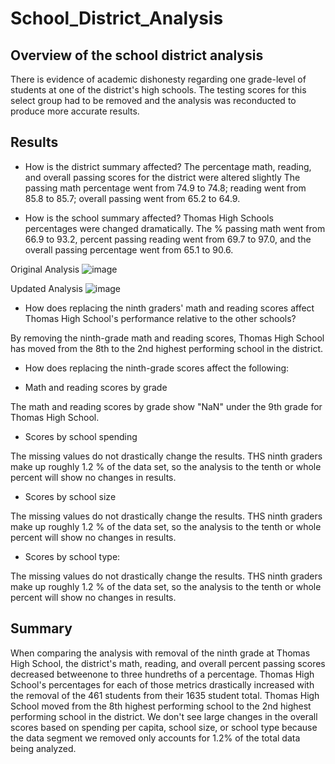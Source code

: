# School_District_Analysis
## Overview of the school district analysis
There is evidence of academic dishonesty regarding one grade-level of students at one of the
district's high schools. The testing scores for this select group had to be removed and the 
analysis was reconducted to produce more accurate results.

## Results
 - How is the district summary affected?
    The percentage math, reading, and overall passing scores for the district were altered slightly
The passing math percentage went from 74.9 to 74.8; reading went from 85.8 to 85.7; overall
passing went from 65.2 to 64.9.

 - How is the school summary affected?
    Thomas High Schools percentages were changed dramatically. The % passing math went from 66.9 to 
93.2, percent passing reading went from 69.7 to 97.0, and the overall passing percentage went
from 65.1 to 90.6.

Original Analysis
![image](https://user-images.githubusercontent.com/90434010/137838471-a39f6d66-c412-4dee-81a0-81aa91c69d40.png)

Updated Analysis
![image](https://user-images.githubusercontent.com/90434010/137838532-9b00d441-f030-4039-9348-6e88b28e3272.png)

 - How does replacing the ninth graders' math and reading scores affect Thomas High School's performance relative to the other schools?

By removing the ninth-grade math and reading scores, Thomas High School has moved from the 8th to the 2nd highest performing school in the district.
 
 - How does replacing the ninth-grade scores affect the following:
	
- Math and reading scores by grade

The math and reading scores by grade show "NaN" under the 9th grade for Thomas High School.

- Scores by school spending
	
The missing values do not drastically change the results. THS ninth graders make up roughly 1.2 % of the data set, so the analysis to the tenth or whole percent will show no changes in results.
  
- Scores by school size

The missing values do not drastically change the results. THS ninth graders make up roughly 1.2 % of the data set, so the analysis to the tenth or whole percent will show no changes in results.
  
- Scores by school type:
	
The missing values do not drastically change the results. THS ninth graders make up roughly 1.2 % of the data set, so the analysis to the tenth or whole percent will show no changes in results.

## Summary
When comparing the analysis with removal of the ninth grade at Thomas High School, the district's
 math, reading, and overall percent passing scores decreased betweenone to three hundreths of a 
percentage. Thomas High School's percentages for each of those metrics drastically increased with
the removal of the 461 students from their 1635 student total. Thomas High School moved from the 
8th highest performing school to the 2nd highest performing school in the district. We don't see
large changes in the overall scores based on spending per capita, school size, or school type 
because the data segment we removed only accounts for 1.2% of the total data being analyzed.
